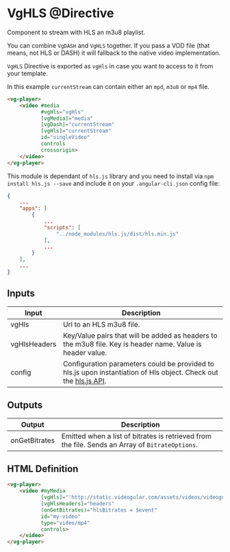 # VgHLS @Directive

Component to stream with HLS an m3u8 playlist.

You can combine `VgDASH` and `VgHLS` together. If you pass a VOD file (that means, not HLS or DASH) it will fallback to the native video implementation.

`VgHLS` Directive is exported as `vgHls` in case you want to access to it from your template.

In this example `currentStream` can contain either an `mpd`, `m3u8` or `mp4` file.

```html
<vg-player>
    <video #media
           #vgHls="vgHls"
           [vgMedia]="media"
           [vgDash]="currentStream"
           [vgHls]="currentStream"
           id="singleVideo"
           controls
           crossorigin>
    </video>
</vg-player>
```

This module is dependant of `hls.js` library and you need to install via `npm install hls.js --save` and include it on your `.angular-cli.json` config file:

```json
{
    ...
    "apps": [
        {
            ...
            "scripts": [
                "../node_modules/hls.js/dist/hls.min.js"
            ],
            ...
        }
    ],
    ...
}

```

## Inputs

| Input | Description |
|--- |--- |
| vgHls | Url to an HLS m3u8 file. |
| vgHlsHeaders | Key/Value pairs that will be added as headers to the m3u8 file. Key is header name. Value is header value. |
| config | Configuration parameters could be provided to hls.js upon instantiation of Hls object. Check out the [hls.js API](https://github.com/video-dev/hls.js/blob/master/docs/API.md). |
## Outputs

| Output | Description |
|--- |--- |
| onGetBitrates | Emitted when a list of bitrates is retrieved from the file. Sends an Array of `BitrateOptions`. |

## HTML Definition

```html
<vg-player>
    <video #myMedia
           [vgHls]="'http://static.videogular.com/assets/videos/videogular.m3u8'"
           [vgHlsHeaders]="headers"
           (onGetBitrates)="hlsBitrates = $event"
           id="my-video"
           type="video/mp4"
           controls>
    </video>
</vg-player>
```
